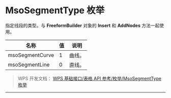 # MsoSegmentType 枚举

指定线段的类型。与 **FreeformBuilder** 对象的 **Insert** 和 **AddNodes** 方法一起使用。

| 名称            | 值  | 说明   |
|-----------------|-----|--------|
| msoSegmentCurve | 1   | 曲线。 |
| msoSegmentLine  | 0   | 直线。 |

> WPS 开发文档： [WPS 基础接口/表格 API 参考/枚举/MsoSegmentType 枚举](https://qn.cache.wpscdn.cn/encs/doc/office_v19/topics/WPS%20%E5%9F%BA%E7%A1%80%E6%8E%A5%E5%8F%A3/%E8%A1%A8%E6%A0%BC%20API%20%E5%8F%82%E8%80%83/%E6%9E%9A%E4%B8%BE/MsoSegmentType%20%E6%9E%9A%E4%B8%BE.html)

------------------------------------------------------------------------
